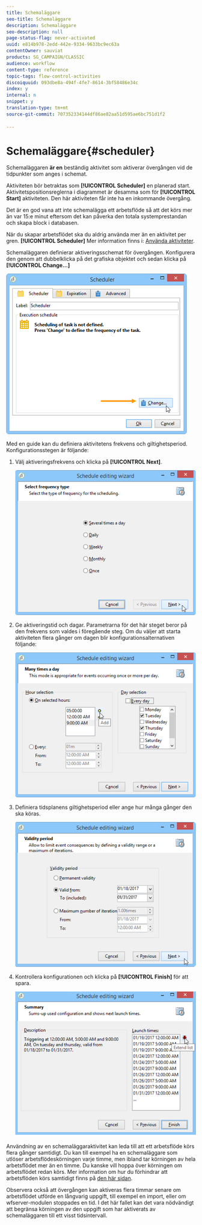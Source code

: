```yaml
---
title: Schemaläggare
seo-title: Schemaläggare
description: Schemaläggare
seo-description: null
page-status-flag: never-activated
uuid: e814b978-2edd-442e-9334-9633bc9ec63a
contentOwner: sauviat
products: SG_CAMPAIGN/CLASSIC
audience: workflow
content-type: reference
topic-tags: flow-control-activities
discoiquuid: 093dbe8a-494f-4fe7-8614-3bf58486e34c
index: y
internal: n
snippet: y
translation-type: tm+mt
source-git-commit: 707352334144df86ae82aa51d595ae6bc751d1f2

---
```



# Schemaläggare{#scheduler}

Schemaläggaren **är en** beständig aktivitet som aktiverar övergången vid de tidpunkter som anges i schemat.

Aktiviteten bör betraktas som **[!UICONTROL Scheduler]** en planerad start. Aktivitetspositionsreglerna i diagrammet är desamma som för **[!UICONTROL Start]** aktiviteten. Den här aktiviteten får inte ha en inkommande övergång.

Det är en god vana att inte schemalägga ett arbetsflöde så att det körs mer än var 15:e minut eftersom det kan påverka den totala systemprestandan och skapa block i databasen.

När du skapar arbetsflödet ska du aldrig använda mer än en aktivitet per gren. **[!UICONTROL Scheduler]** Mer information finns i: [Använda aktiviteter](../../workflow/using/workflow-best-practices.md#using-activities).

Schemaläggaren definierar aktiveringsschemat för övergången. Konfigurera den genom att dubbelklicka på det grafiska objektet och sedan klicka på **[!UICONTROL Change...]**

![](assets/s_user_segmentation_scheduler.png)

Med en guide kan du definiera aktivitetens frekvens och giltighetsperiod. Konfigurationsstegen är följande:

1. Välj aktiveringsfrekvens och klicka på **[!UICONTROL Next]**.

   ![](assets/s_user_segmentation_scheduler2.png)

1. Ge aktiveringstid och dagar. Parametrarna för det här steget beror på den frekvens som valdes i föregående steg. Om du väljer att starta aktiviteten flera gånger om dagen blir konfigurationsalternativen följande:

   ![](assets/s_user_segmentation_scheduler3.png)

1. Definiera tidsplanens giltighetsperiod eller ange hur många gånger den ska köras.

   ![](assets/s_user_segmentation_scheduler4.png)

1. Kontrollera konfigurationen och klicka på **[!UICONTROL Finish]** för att spara.

   ![](assets/s_user_segmentation_scheduler5.png)

Användning av en schemaläggaraktivitet kan leda till att ett arbetsflöde körs flera gånger samtidigt. Du kan till exempel ha en schemaläggare som utlöser arbetsflödeskörningen varje timme, men ibland tar körningen av hela arbetsflödet mer än en timme. Du kanske vill hoppa över körningen om arbetsflödet redan körs. Mer information om hur du förhindrar att arbetsflöden körs samtidigt finns på [den här sidan](../../workflow/using/monitoring-workflow-execution.md#preventing-simultaneous-multiple-executions).

Observera också att övergången kan aktiveras flera timmar senare om arbetsflödet utförde en långvarig uppgift, till exempel en import, eller om wfserver-modulen stoppades en tid. I det här fallet kan det vara nödvändigt att begränsa körningen av den uppgift som har aktiverats av schemaläggaren till ett visst tidsintervall.
